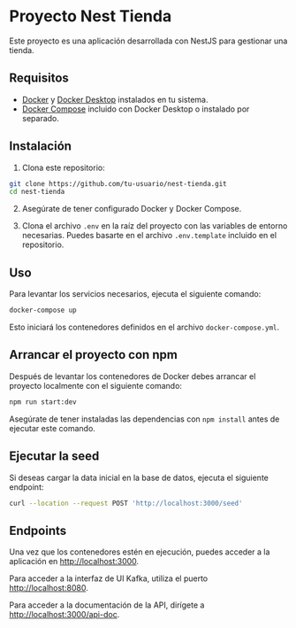# Proyecto Nest Tienda

Este proyecto es una aplicación desarrollada con NestJS para gestionar una tienda.

## Requisitos

- [Docker](https://www.docker.com/) y [Docker Desktop](https://www.docker.com/products/docker-desktop) instalados en tu sistema.
- [Docker Compose](https://docs.docker.com/compose/) incluido con Docker Desktop o instalado por separado.

## Instalación

1. Clona este repositorio:
  ```bash
  git clone https://github.com/tu-usuario/nest-tienda.git
  cd nest-tienda
  ```

2. Asegúrate de tener configurado Docker y Docker Compose.

3. Clona el archivo `.env` en la raíz del proyecto con las variables de entorno necesarias. Puedes basarte en el archivo `.env.template` incluido en el repositorio.

## Uso

Para levantar los servicios necesarios, ejecuta el siguiente comando:

```bash
docker-compose up
```

Esto iniciará los contenedores definidos en el archivo `docker-compose.yml`.

## Arrancar el proyecto con npm

Después de levantar los contenedores de Docker debes arrancar el proyecto localmente con el siguiente comando:

```bash
npm run start:dev
```

Asegúrate de tener instaladas las dependencias con `npm install` antes de ejecutar este comando.

## Ejecutar la seed

Si deseas cargar la data inicial en la base de datos, ejecuta el siguiente endpoint:

```bash
curl --location --request POST 'http://localhost:3000/seed'
```

## Endpoints

Una vez que los contenedores estén en ejecución, puedes acceder a la aplicación en [http://localhost:3000](http://localhost:3000).

Para acceder a la interfaz de UI Kafka, utiliza el puerto [http://localhost:8080](http://localhost:8080).

Para acceder a la documentación de la API, dirígete a [http://localhost:3000/api-doc](http://localhost:3000/api-doc).
